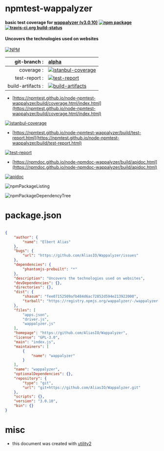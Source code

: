 # npmtest-wappalyzer

#### basic test coverage for  [wappalyzer (v3.0.10)](https://github.com/AliasIO/Wappalyzer)  [![npm package](https://img.shields.io/npm/v/npmtest-wappalyzer.svg?style=flat-square)](https://www.npmjs.org/package/npmtest-wappalyzer) [![travis-ci.org build-status](https://api.travis-ci.org/npmtest/node-npmtest-wappalyzer.svg)](https://travis-ci.org/npmtest/node-npmtest-wappalyzer)

#### Uncovers the technologies used on websites

[![NPM](https://nodei.co/npm/wappalyzer.png?downloads=true&downloadRank=true&stars=true)](https://www.npmjs.com/package/wappalyzer)

| git-branch : | [alpha](https://github.com/npmtest/node-npmtest-wappalyzer/tree/alpha)|
|--:|:--|
| coverage : | [![istanbul-coverage](https://npmtest.github.io/node-npmtest-wappalyzer/build/coverage.badge.svg)](https://npmtest.github.io/node-npmtest-wappalyzer/build/coverage.html/index.html)|
| test-report : | [![test-report](https://npmtest.github.io/node-npmtest-wappalyzer/build/test-report.badge.svg)](https://npmtest.github.io/node-npmtest-wappalyzer/build/test-report.html)|
| build-artifacts : | [![build-artifacts](https://npmtest.github.io/node-npmtest-wappalyzer/glyphicons_144_folder_open.png)](https://github.com/npmtest/node-npmtest-wappalyzer/tree/gh-pages/build)|

- [https://npmtest.github.io/node-npmtest-wappalyzer/build/coverage.html/index.html](https://npmtest.github.io/node-npmtest-wappalyzer/build/coverage.html/index.html)

[![istanbul-coverage](https://npmtest.github.io/node-npmtest-wappalyzer/build/screenCapture.buildCi.browser.%252Ftmp%252Fbuild%252Fcoverage.lib.html.png)](https://npmtest.github.io/node-npmtest-wappalyzer/build/coverage.html/index.html)

- [https://npmtest.github.io/node-npmtest-wappalyzer/build/test-report.html](https://npmtest.github.io/node-npmtest-wappalyzer/build/test-report.html)

[![test-report](https://npmtest.github.io/node-npmtest-wappalyzer/build/screenCapture.buildCi.browser.%252Ftmp%252Fbuild%252Ftest-report.html.png)](https://npmtest.github.io/node-npmtest-wappalyzer/build/test-report.html)

- [https://npmdoc.github.io/node-npmdoc-wappalyzer/build/apidoc.html](https://npmdoc.github.io/node-npmdoc-wappalyzer/build/apidoc.html)

[![apidoc](https://npmdoc.github.io/node-npmdoc-wappalyzer/build/screenCapture.buildCi.browser.%252Ftmp%252Fbuild%252Fapidoc.html.png)](https://npmdoc.github.io/node-npmdoc-wappalyzer/build/apidoc.html)

![npmPackageListing](https://npmtest.github.io/node-npmtest-wappalyzer/build/screenCapture.npmPackageListing.svg)

![npmPackageDependencyTree](https://npmtest.github.io/node-npmtest-wappalyzer/build/screenCapture.npmPackageDependencyTree.svg)



# package.json

```json

{
    "author": {
        "name": "Elbert Alias"
    },
    "bugs": {
        "url": "https://github.com/AliasIO/Wappalyzer/issues"
    },
    "dependencies": {
        "phantomjs-prebuilt": "*"
    },
    "description": "Uncovers the technologies used on websites",
    "devDependencies": {},
    "directories": {},
    "dist": {
        "shasum": "fee07152509afb484d6ac72852d594e213922000",
        "tarball": "https://registry.npmjs.org/wappalyzer/-/wappalyzer-3.0.10.tgz"
    },
    "files": [
        "apps.json",
        "driver.js",
        "wappalyzer.js"
    ],
    "homepage": "https://github.com/AliasIO/Wappalyzer",
    "license": "GPL-3.0",
    "main": "index.js",
    "maintainers": [
        {
            "name": "wappalyzer"
        }
    ],
    "name": "wappalyzer",
    "optionalDependencies": {},
    "repository": {
        "type": "git",
        "url": "git+https://github.com/AliasIO/Wappalyzer.git"
    },
    "scripts": {},
    "version": "3.0.10",
    "bin": {}
}
```



# misc
- this document was created with [utility2](https://github.com/kaizhu256/node-utility2)
